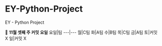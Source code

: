 # EY-Python-Project
EY - Python Project

📎 **11월 셋째 주 커밋 요일**
요일|팀
---|---
월|C팀
화|A팀
수|B팀
목|C팀
금|A팀
토|커밋 X
일|커밋 X
